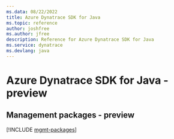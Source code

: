 ```yaml
---
ms.data: 08/22/2022
title: Azure Dynatrace SDK for Java
ms.topic: reference
author: joshfree
ms.author: jfree
description: Reference for Azure Dynatrace SDK for Java
ms.service: dynatrace
ms.devlang: java
---
```

# Azure Dynatrace SDK for Java - preview

## Management packages - preview
[!INCLUDE [mgmt-packages](dynatrace-mgmt-index.md)]